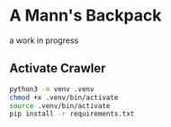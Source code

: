 # A Mann's Backpack

a work in progress

## Activate Crawler

```bash
python3 -m venv .venv
chmod +x .venv/bin/activate
source .venv/bin/activate
pip install -r requirements.txt
```